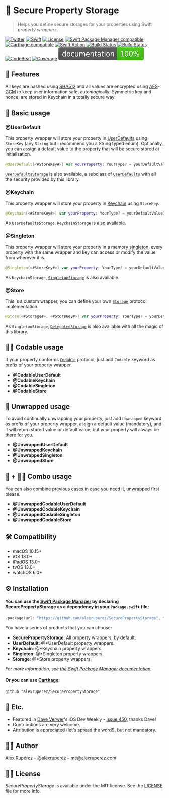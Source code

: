 # 🔐 Secure Property Storage
> Helps you define secure storages for your properties using Swift *property wrappers*.

[![Twitter](https://img.shields.io/badge/contact-%40alexruperez-blue)](http://twitter.com/alexruperez)
[![Swift](https://img.shields.io/badge/swift-5-orange)](https://swift.org)
[![License](https://img.shields.io/github/license/alexruperez/SecurePropertyStorage)](LICENSE)
[![Swift Package Manager compatible](https://img.shields.io/badge/Swift%20Package%20Manager-compatible-4BC51D.svg?style=flat)](https://swift.org/package-manager)
[![Carthage compatible](https://img.shields.io/badge/Carthage-compatible-4BC51D.svg?style=flat)](https://github.com/Carthage/Carthage)
[![Swift Action](https://github.com/alexruperez/SecurePropertyStorage/workflows/Swift/badge.svg)](https://github.com/alexruperez/SecurePropertyStorage/actions)
[![Build Status](https://travis-ci.com/alexruperez/SecurePropertyStorage.svg?branch=master)](https://travis-ci.com/alexruperez/SecurePropertyStorage)
[![Build Status](https://app.bitrise.io/app/4fed1af31836d3bc/status.svg?token=bYImtoKj0hxqCxnORhdgyg&branch=master)](https://app.bitrise.io/app/4fed1af31836d3bc)
[![CodeBeat](https://codebeat.co/badges/09a12f07-f53c-4149-b033-df576ec3733b)](https://codebeat.co/projects/github-com-alexruperez-propertywrappers-master)
[![Coverage](https://img.shields.io/codecov/c/github/alexruperez/SecurePropertyStorage)](https://codecov.io/gh/alexruperez/SecurePropertyStorage)
[![Documentation](docs/badge.svg)](https://alexruperez.github.io/SecurePropertyStorage)

## 🌟 Features

All keys are hashed using [SHA512](https://en.wikipedia.org/wiki/SHA-2) and all values are encrypted using [AES](https://en.wikipedia.org/wiki/Advanced_Encryption_Standard)-[GCM](https://en.wikipedia.org/wiki/Galois/Counter_Mode) to keep user information safe, auto*magic*ally. Symmetric key and nonce, are stored in Keychain in a totally secure way. 

## 🐒 Basic usage

### @UserDefault

This property wrapper will store your property in [UserDefaults](https://developer.apple.com/documentation/foundation/userdefaults) using `StoreKey` (any `String` but i recommend you a String typed enum). Optionally, you can assign a default value to the property that will be secure stored at initialization.

```swift
@UserDefault(<#StoreKey#>) var yourProperty: YourType? = yourDefaultValueIfNeeded
```

[`UserDefaultsStorage`](Sources/UserDefault/UserDefaultsStorage.swift) is also available, a subclass of [`UserDefaults`](https://developer.apple.com/documentation/foundation/userdefaults) with all the security provided by this library.

### @Keychain

This property wrapper will store your property in [Keychain](https://developer.apple.com/documentation/security/keychain_services) using `StoreKey`.

```swift
@Keychain(<#StoreKey#>) var yourProperty: YourType? = yourDefaultValueIfNeeded
```

As `UserDefaultsStorage`, [`KeychainStorage`](Sources/Keychain/KeychainStorage.swift) is also available.

### @Singleton

This property wrapper will store your property in a memory [singleton](https://en.wikipedia.org/wiki/Singleton_pattern),  every property with the same wrapper and key can access or modify the value from wherever it is.

```swift
@Singleton(<#StoreKey#>) var yourProperty: YourType? = yourDefaultValueIfNeeded
```

As `KeychainStorage`, [`SingletonStorage`](Sources/Singleton/SingletonStorage.swift) is also available.

### @Store

This is a custom wrapper, you can define your own [`Storage`](Sources/Storage/Storage.swift) protocol implementation.

```swift
@Store(<#Storage#>, <#StoreKey#>) var yourProperty: YourType? = yourDefaultValueIfNeeded
```

As `SingletonStorage`, [`DelegatedStorage`](Sources/Storage/DelegatedStorage.swift) is also available with all the magic of this library.

## 🧙‍♂️ Codable usage

If your property conforms [`Codable`](https://developer.apple.com/documentation/swift/codable) protocol, just add `Codable` keyword as prefix of your property wrapper.

- **@CodableUserDefault**
- **@CodableKeychain**
- **@CodableSingleton**
- **@CodableStore**

## 🥡 Unwrapped usage

To avoid continually unwrapping your property, just add `Unwrapped` keyword as prefix of your property wrapper, assign a default value (mandatory), and it will return stored value or default value, but your property will always be there for you.

- **@UnwrappedUserDefault**
- **@UnwrappedKeychain**
- **@UnwrappedSingleton**
- **@UnwrappedStore**

## 🥡 + 🧙‍♂️ Combo usage

You can also combine previous cases in case you need it, unwrapped first please.

- **@UnwrappedCodableUserDefault**
- **@UnwrappedCodableKeychain**
- **@UnwrappedCodableSingleton**
- **@UnwrappedCodableStore**

## 🛠 Compatibility

- macOS 10.15+
- iOS 13.0+
- iPadOS 13.0+
- tvOS 13.0+
- watchOS 6.0+

## ⚙️ Installation

#### You can use the [Swift Package Manager](https://github.com/apple/swift-package-manager) by declaring SecurePropertyStorage as a dependency in your `Package.swift` file:

```swift
.package(url: "https://github.com/alexruperez/SecurePropertyStorage", from: "0.1.0")
```

You have a series of products that you can choose:

- **SecurePropertyStorage**: All property wrappers, by default.
- **UserDefault**: @*UserDefault property wrappers.
- **Keychain**: @*Keychain property wrappers.
- **Singleton**: @*Singleton property wrappers.
- **Storage**: @*Store property wrappers.

*For more information, see [the Swift Package Manager documentation](https://github.com/apple/swift-package-manager/tree/master/Documentation).*

#### Or you can use [Carthage](https://github.com/Carthage/Carthage):

```ogdl
github "alexruperez/SecurePropertyStorage"
```

## 🍻 Etc.

- Featured in [Dave Verwer](https://twitter.com/daveverwer)'s iOS Dev Weekly - [Issue 450](https://iosdevweekly.com/issues/450?#ll98q5s), thanks Dave!
- Contributions are very welcome.
- Attribution is appreciated (let's spread the word!), but not mandatory.

## 👨‍💻 Author

Alex Rupérez – [@alexruperez](https://twitter.com/alexruperez) – me@alexruperez.com

## 👮‍♂️ License

*SecurePropertyStorage* is available under the MIT license. See the [LICENSE](LICENSE) file for more info.
